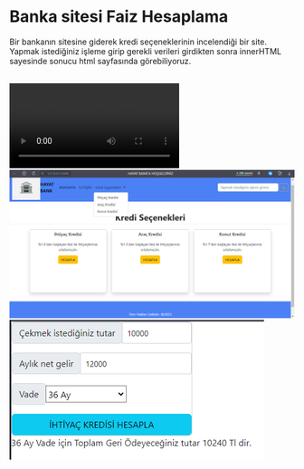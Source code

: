 # Banka sitesi Faiz Hesaplama
 Bir bankanın sitesine giderek kredi seçeneklerinin incelendiği bir site. Yapmak istediğiniz işleme girip gerekli verileri girdikten sonra innerHTML sayesinde sonucu html sayfasında görebiliyoruz.

<br/>
<video src="./bank.mp4"></video>
<img src="./bankpng.png">
<img src="./faiz.png" style="justify-content:center; align-items:center;">
